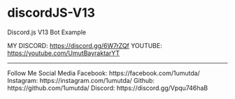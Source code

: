 # discordJS-V13
Discord.js V13 Bot Example

MY DISCORD: https://discord.gg/6W7rZQf
YOUTUBE: https://youtube.com/UmutBayraktarYT
<hr>
Follow Me Social Media
Facebook: https://facebook.com/1umutda/
Instagram: https://instagram.com/1umutda/
Github: https://github.com/1umutda/
Discord: https://discord.gg/Vpqu746haB

